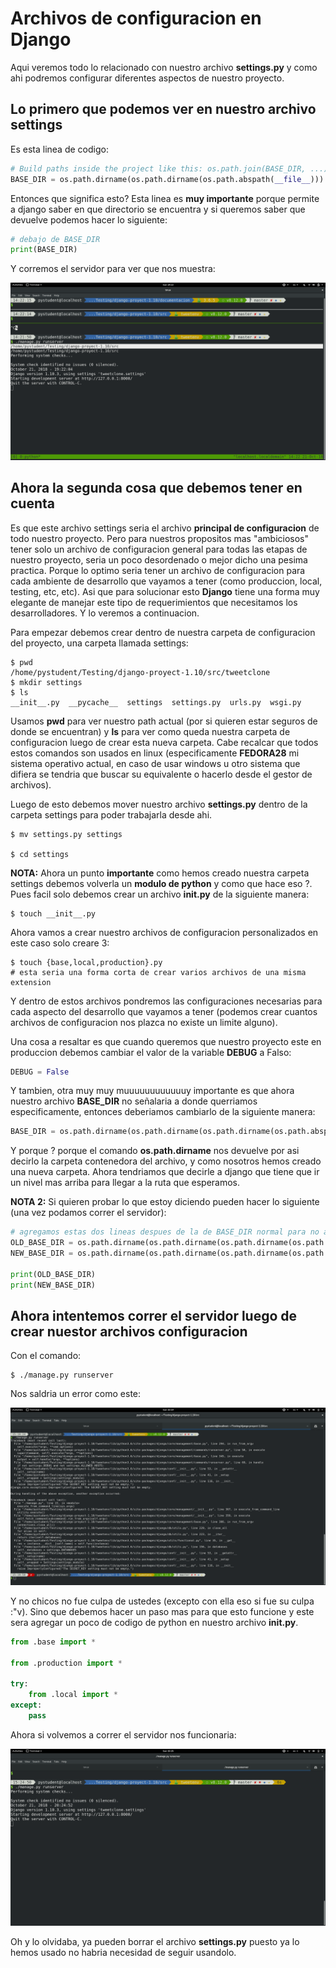 # Archivos de configuracion en Django

Aqui veremos todo lo relacionado con nuestro archivo **settings.py** y como ahi podremos configurar diferentes aspectos de nuestro proyecto.

## Lo primero que podemos ver en nuestro archivo settings 

Es esta linea de codigo:

```python
# Build paths inside the project like this: os.path.join(BASE_DIR, ...)
BASE_DIR = os.path.dirname(os.path.dirname(os.path.abspath(__file__)))
```

Entonces que significa esto?
Esta linea es **muy importante** porque permite a django saber en que directorio se encuentra y si queremos saber que devuelve podemos hacer lo siguiente:

```python
# debajo de BASE_DIR
print(BASE_DIR)
```

Y corremos el servidor para ver que nos muestra:

![base-dir](../imgs/base-dir.png "base-dir")


## Ahora la segunda cosa que debemos tener en cuenta

Es que este archivo settings seria el archivo **principal de configuracion** de todo nuestro proyecto. Pero para nuestros propositos mas "ambiciosos" tener solo un archivo de configuracion general para todas las etapas de nuestro proyecto, seria un poco desordenado o mejor dicho una pesima practica. 
Porque lo optimo seria tener un archivo de configuracion para cada ambiente de desarrollo que vayamos a tener (como produccion, local, testing, etc, etc). Asi que para solucionar esto **Django** tiene una forma muy elegante de manejar este tipo de requerimientos que necesitamos los desarrolladores. Y lo veremos a continuacion.

Para empezar debemos crear dentro de nuestra carpeta de configuracion del proyecto, una carpeta llamada settings:

```console
$ pwd 
/home/pystudent/Testing/django-proyect-1.10/src/tweetclone
$ mkdir settings
$ ls
__init__.py  __pycache__  settings  settings.py  urls.py  wsgi.py
```

Usamos **pwd** para ver nuestro path actual (por si quieren estar seguros de donde se encuentran) y **ls** para ver como queda nuestra carpeta de configuracion luego de crear esta nueva carpeta. 
Cabe recalcar que todos estos comandos son usados en linux (especificamente **FEDORA28** mi sistema operativo actual, en caso de usar windows u otro sistema que difiera se tendria que buscar su equivalente o hacerlo desde el gestor de archivos).

Luego de esto debemos mover nuestro archivo **settings.py** dentro de la carpeta settings para poder trabajarla desde ahi. 

```console
$ mv settings.py settings

$ cd settings
```

**NOTA:** Ahora un punto **importante** como hemos creado nuestra carpeta settings debemos volverla un **modulo de python** y como que hace eso ?. Pues facil solo debemos crear un archivo **__init__.py**  de la siguiente manera:

```console
$ touch __init__.py
```

Ahora vamos a crear nuestro archivos de configuracion personalizados en este caso solo creare 3:

```console
$ touch {base,local,production}.py
# esta seria una forma corta de crear varios archivos de una misma extension
```

Y dentro de estos archivos pondremos las configuraciones necesarias para cada aspecto del desarrollo que vayamos a tener (podemos crear cuantos archivos de configuracion nos plazca no existe un limite alguno).

Una cosa a resaltar es que cuando queremos que nuestro proyecto este en produccion debemos cambiar el valor de la variable **DEBUG** a Falso:

```python
DEBUG = False
```

Y tambien, otra muy muy muuuuuuuuuuuuy importante es que ahora nuestro archivo **BASE_DIR** no señalaria a donde querriamos especificamente, entonces deberiamos cambiarlo de la siguiente manera:


```python
BASE_DIR = os.path.dirname(os.path.dirname(os.path.dirname(os.path.abspath(__file__))))
```

Y porque ? porque el comando **os.path.dirname** nos devuelve por asi decirlo la carpeta contenedora del archivo, y como nosotros hemos creado una nueva carpeta. Ahora tendriamos que decirle a django que tiene que ir un nivel mas arriba para llegar a la ruta que esperamos.

**NOTA 2:** Si quieren probar lo que estoy diciendo pueden hacer lo siguiente (una vez podamos correr el servidor):

```python
# agregamos estas dos lineas despues de la de BASE_DIR normal para no afectar nada y corramos el servidor
OLD_BASE_DIR = os.path.dirname(os.path.dirname(os.path.dirname(os.path.abspath(__file__))))
NEW_BASE_DIR = os.path.dirname(os.path.dirname(os.path.dirname(os.path.abspath(__file__))))

print(OLD_BASE_DIR)
print(NEW_BASE_DIR)
```

## Ahora intentemos correr el servidor luego de crear nuestor archivos configuracion

Con el comando:

```console
$ ./manage.py runserver
```

Nos saldria un error como este:

![error-run](../imgs/error-run.png "error-run")

Y no chicos no fue culpa de ustedes (excepto con ella eso si fue su culpa :"v). 
Sino que debemos hacer un paso mas para que esto funcione y este sera agregar un poco de codigo de python en nuestro archivo **__init__.py**.

```python
from .base import *

from .production import *

try:
	from .local import *
except:
	pass
```

Ahora si volvemos a correr el servidor nos funcionaria:

![correct-run](../imgs/correct-run.png "correct-run")


Oh y lo olvidaba, ya pueden borrar el archivo **settings.py** puesto ya lo hemos usado no habria necesidad de seguir usandolo.  
















